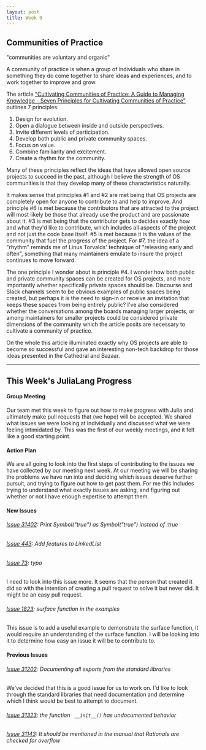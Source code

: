 ```yaml
---
layout: post
title: Week 9
---
```


## Communities of Practice

"communities are voluntary and organic"

A community of practice is when a group of individuals who share in something they do come together to share ideas and experiences, and to work together to improve and grow.

The article ["Cultivating Communities of Practice: A Guide to Managing Knowledge - Seven Principles for Cultivating Communities of Practice"](https://hbswk.hbs.edu/archive/cultivating-communities-of-practice-a-guide-to-managing-knowledge-seven-principles-for-cultivating-communities-of-practice) outlines 7 principles:
1. Design for evolution.
2. Open a dialogue between inside and outside perspectives.
3. Invite different levels of participation.
4. Develop both public and private community spaces.
5. Focus on value.
6. Combine familiarity and excitement.
7. Create a rhythm for the community.

Many of these principles reflect the ideas that have allowed open source projects to succeed in the past, although I believe the strength of OS communities is that they develop many of these characteristics naturally.  

It makes sense that principles #1 and #2 are met being that OS projects are completely open for anyone to contribute to and help to improve. And principle #6 is met because the contributors that are attracted to the project will most likely be those that already use the product and are passionate about it. #3 is met being that the contributor gets to decides exactly how and what they'd like to contribute, which includes all aspects of the project and not just the code base itself. #5 is met because it is the values of the community that fuel the progress of the project. For #7, the idea of a "rhythm" reminds me of Linus Torvalds' technique of "releasing early and often", something that many maintainers emulate to insure the project continues to move forward.  

The one principle I wonder about is principle #4. I wonder how both public and private community spaces can be created for OS projects, and more importantly whether specifically private spaces should be. Discourse and Slack channels seem to be obvious examples of public spaces being created, but perhaps it is the need to sign-in or receive an invitation that keeps these spaces from being entirely public? I've also considered whether the conversations among the boards managing larger projects, or among maintainers for smaller projects could be considered private dimensions of the community which the article posits are necessary to cultivate a community of practice.

On the whole this article illuminated exactly why
OS projects are able to become so successful and gave an interesting non-tech backdrop for those ideas presented in the Cathedral and Bazaar.

----

## This Week's JuliaLang Progress
#### Group Meeting
Our team met this week to figure out how to make progress with Julia and ultimately make pull requests that (we hope) will be accepted. We shared what issues we were looking at individually and discussed what we were feeling intimidated by. This was the first of our weekly meetings, and it felt like a good starting point.

#### Action Plan
We are all going to look into the first steps of contributing to the issues we have collected by our meeting next week. At our meeting we will be sharing the problems we have run into and deciding which issues deserve further pursuit, and trying to figure out how to get past them. For me this includes trying to understand what exactly issues are asking, and figuring out whether or not I have enough expertise to attempt them.

#### New Issues
###### [Issue 31402](https://github.com/JuliaLang/julia/issues/31402): Print Symbol("true") as Symbol("true") instead of :true
###### [Issue 443](https://github.com/JuliaCollections/DataStructures.jl/issues/443): Add features to LinkedList
###### [Issue 73](https://github.com/JuliaLang/JuliaParser.jl/issues/73): typo
I need to look into this issue more. It seems that the person that created it did so with the intention of creating a pull request to solve it but never did. It might be an easy pull request.
###### [Issue 1823](https://github.com/JuliaPlots/Plots.jl/issues/1823): surface function in the examples
This issue is to add a useful example to demonstrate the surface function, it would require an understanding of the surface function. I will be looking into it to determine how easy an issue it will be to contribute to.

#### Previous Issues
###### [Issue 31202](https://github.com/JuliaLang/julia/issues/31202): Documenting all exports from the standard libraries  
We've decided that this is a good issue for us to work on. I'd like to look through the standard libraries that need documentation and determine which I think would be best to attempt to document.
###### [Issue 31323](https://github.com/JuliaLang/julia/issues/31232): the function ` __init__()` has undocumented behavior  
###### [Issue 31143](https://github.com/JuliaLang/julia/issues/31143): It should be mentioned in the manual that Rationals are checked for overflow  
